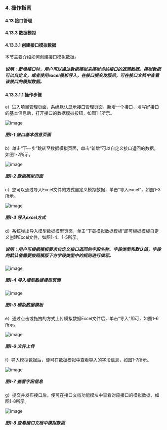 ### 4. 操作指南

#### 4.13 接口管理

#### 4.13.3 数据模拟

#### 4.13.3.1 创建接口模拟数据

本节主要介绍如何创建接口模拟数据。

##### 说明：新增接口时，用户可以通过数据模拟来模拟当前接口的返回数据。模拟数据可以自定义，或者使用excel模板导入，在接口提交发版后，可在接口文档中查看该接口的模拟数据。

#### 4.13.3.1.1 操作步骤

a）进入项目管理页面，系统默认显示接口管理页面，新增一个接口，填写好接口的基本信息后，打开接口的数据模拟按钮，如图1-1所示。

![image](https://user-images.githubusercontent.com/79617492/197712795-be5ed140-f35e-4f66-8f05-50c02df8d3d7.png)

##### 图1-1 接口基本信息页面

b）单击“下一步”跳转至数据模拟页面，单击“新增”可以自定义接口返回的数据，如图1-2所示。

![image](https://user-images.githubusercontent.com/79617492/197712827-fa074949-5942-405d-a082-1a3da72d16c4.png)

##### 图1-2 数据模拟页面

c）您可以通过导入Excel文件的方式自定义模拟数据，单击“导入excel”，如图1-3所示。

![image](https://user-images.githubusercontent.com/79617492/197712847-142ab480-8a3b-4e03-b1b6-668536e618e5.png)

##### 图1-3 导入excel方式

d）系统弹出导入模型数据模型页面，单击“下载模拟数据模板”即可根据模板自定义创建Excel文件，如图1-4、1-5所示。

##### 说明：用户可根据模板要求自定义接口返回的字段名称、字段类型和默认值，字段的默认值需要按照模版下方字段类型中的规则进行填写。

![image](https://user-images.githubusercontent.com/79617492/197712882-c8a12965-1461-46c5-ba70-c540db38782b.png)

##### 图1-4 导入模型数据模型页面

![image](https://user-images.githubusercontent.com/79617492/197712913-9e3ca939-bbd7-483e-9695-78ce08eeb615.png)

##### 图1-5 模拟数据模板

e）通过点击或拖拽的方式上传模拟数据Excel文件后，单击“导入”即可，如图1-6所示。

![image](https://user-images.githubusercontent.com/79617492/197712933-1f2e85f0-1a2b-4d63-98ca-1a2e0170c4f4.png)

##### 图1-6 文件上传

f）导入模拟数据后，便可在数据模拟中查看导入的字段信息，如图1-7所示。

![image](https://user-images.githubusercontent.com/79617492/197712963-ffb5deb3-b0a0-4332-833d-617a10d66d8a.png)

##### 图1-7 查看字段信息

g）提交并发布接口后，便可在接口文档功能模块中查看对应接口的模拟数据，如图1-8所示。

![image](https://user-images.githubusercontent.com/79617492/197712991-0df05fcf-62bc-4295-b992-39253bb592ed.png)

##### 图1-8 查看接口文档中模拟数据
